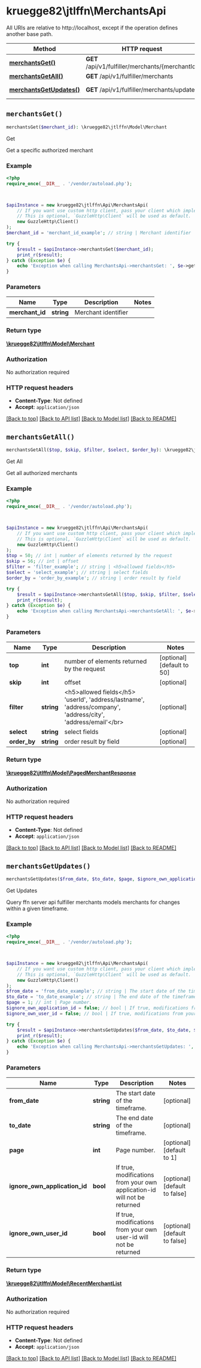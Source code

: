 # kruegge82\jtlffn\MerchantsApi

All URIs are relative to http://localhost, except if the operation defines another base path.

| Method | HTTP request | Description |
| ------------- | ------------- | ------------- |
| [**merchantsGet()**](MerchantsApi.md#merchantsGet) | **GET** /api/v1/fulfiller/merchants/{merchantId} | Get |
| [**merchantsGetAll()**](MerchantsApi.md#merchantsGetAll) | **GET** /api/v1/fulfiller/merchants | Get All |
| [**merchantsGetUpdates()**](MerchantsApi.md#merchantsGetUpdates) | **GET** /api/v1/fulfiller/merchants/updates | Get Updates |


## `merchantsGet()`

```php
merchantsGet($merchant_id): \kruegge82\jtlffn\Model\Merchant
```

Get

Get a specific authorized merchant

### Example

```php
<?php
require_once(__DIR__ . '/vendor/autoload.php');



$apiInstance = new kruegge82\jtlffn\Api\MerchantsApi(
    // If you want use custom http client, pass your client which implements `GuzzleHttp\ClientInterface`.
    // This is optional, `GuzzleHttp\Client` will be used as default.
    new GuzzleHttp\Client()
);
$merchant_id = 'merchant_id_example'; // string | Merchant identifier

try {
    $result = $apiInstance->merchantsGet($merchant_id);
    print_r($result);
} catch (Exception $e) {
    echo 'Exception when calling MerchantsApi->merchantsGet: ', $e->getMessage(), PHP_EOL;
}
```

### Parameters

| Name | Type | Description  | Notes |
| ------------- | ------------- | ------------- | ------------- |
| **merchant_id** | **string**| Merchant identifier | |

### Return type

[**\kruegge82\jtlffn\Model\Merchant**](../Model/Merchant.md)

### Authorization

No authorization required

### HTTP request headers

- **Content-Type**: Not defined
- **Accept**: `application/json`

[[Back to top]](#) [[Back to API list]](../../README.md#endpoints)
[[Back to Model list]](../../README.md#models)
[[Back to README]](../../README.md)

## `merchantsGetAll()`

```php
merchantsGetAll($top, $skip, $filter, $select, $order_by): \kruegge82\jtlffn\Model\PagedMerchantResponse
```

Get All

Get all authorized merchants

### Example

```php
<?php
require_once(__DIR__ . '/vendor/autoload.php');



$apiInstance = new kruegge82\jtlffn\Api\MerchantsApi(
    // If you want use custom http client, pass your client which implements `GuzzleHttp\ClientInterface`.
    // This is optional, `GuzzleHttp\Client` will be used as default.
    new GuzzleHttp\Client()
);
$top = 50; // int | number of elements returned by the request
$skip = 56; // int | offset
$filter = 'filter_example'; // string | <h5>allowed fields</h5>                               'userId', 'address/lastname', 'address/company', 'address/city', 'address/email'</br>
$select = 'select_example'; // string | select fields
$order_by = 'order_by_example'; // string | order result by field

try {
    $result = $apiInstance->merchantsGetAll($top, $skip, $filter, $select, $order_by);
    print_r($result);
} catch (Exception $e) {
    echo 'Exception when calling MerchantsApi->merchantsGetAll: ', $e->getMessage(), PHP_EOL;
}
```

### Parameters

| Name | Type | Description  | Notes |
| ------------- | ------------- | ------------- | ------------- |
| **top** | **int**| number of elements returned by the request | [optional] [default to 50] |
| **skip** | **int**| offset | [optional] |
| **filter** | **string**| &lt;h5&gt;allowed fields&lt;/h5&gt;                               &#39;userId&#39;, &#39;address/lastname&#39;, &#39;address/company&#39;, &#39;address/city&#39;, &#39;address/email&#39;&lt;/br&gt; | [optional] |
| **select** | **string**| select fields | [optional] |
| **order_by** | **string**| order result by field | [optional] |

### Return type

[**\kruegge82\jtlffn\Model\PagedMerchantResponse**](../Model/PagedMerchantResponse.md)

### Authorization

No authorization required

### HTTP request headers

- **Content-Type**: Not defined
- **Accept**: `application/json`

[[Back to top]](#) [[Back to API list]](../../README.md#endpoints)
[[Back to Model list]](../../README.md#models)
[[Back to README]](../../README.md)

## `merchantsGetUpdates()`

```php
merchantsGetUpdates($from_date, $to_date, $page, $ignore_own_application_id, $ignore_own_user_id): \kruegge82\jtlffn\Model\RecentMerchantList
```

Get Updates

Query ffn server api fulfiller merchants models merchants for changes within a given timeframe.

### Example

```php
<?php
require_once(__DIR__ . '/vendor/autoload.php');



$apiInstance = new kruegge82\jtlffn\Api\MerchantsApi(
    // If you want use custom http client, pass your client which implements `GuzzleHttp\ClientInterface`.
    // This is optional, `GuzzleHttp\Client` will be used as default.
    new GuzzleHttp\Client()
);
$from_date = 'from_date_example'; // string | The start date of the timeframe.
$to_date = 'to_date_example'; // string | The end date of the timeframe.
$page = 1; // int | Page number.
$ignore_own_application_id = false; // bool | If true, modifications from your own application-id will not be returned
$ignore_own_user_id = false; // bool | If true, modifications from your own user-id will not be returned

try {
    $result = $apiInstance->merchantsGetUpdates($from_date, $to_date, $page, $ignore_own_application_id, $ignore_own_user_id);
    print_r($result);
} catch (Exception $e) {
    echo 'Exception when calling MerchantsApi->merchantsGetUpdates: ', $e->getMessage(), PHP_EOL;
}
```

### Parameters

| Name | Type | Description  | Notes |
| ------------- | ------------- | ------------- | ------------- |
| **from_date** | **string**| The start date of the timeframe. | [optional] |
| **to_date** | **string**| The end date of the timeframe. | [optional] |
| **page** | **int**| Page number. | [optional] [default to 1] |
| **ignore_own_application_id** | **bool**| If true, modifications from your own application-id will not be returned | [optional] [default to false] |
| **ignore_own_user_id** | **bool**| If true, modifications from your own user-id will not be returned | [optional] [default to false] |

### Return type

[**\kruegge82\jtlffn\Model\RecentMerchantList**](../Model/RecentMerchantList.md)

### Authorization

No authorization required

### HTTP request headers

- **Content-Type**: Not defined
- **Accept**: `application/json`

[[Back to top]](#) [[Back to API list]](../../README.md#endpoints)
[[Back to Model list]](../../README.md#models)
[[Back to README]](../../README.md)
